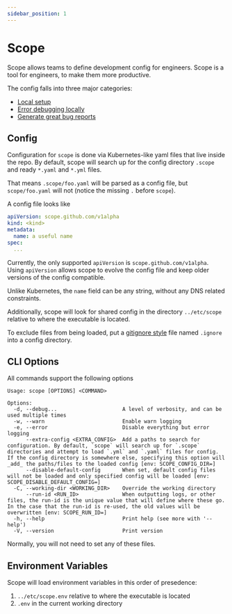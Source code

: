 ```yaml
---
sidebar_position: 1
---
```


# Scope

Scope allows teams to define development config for engineers. Scope is a tool for engineers, to make them more productive.

The config falls into three major categories:
- [Local setup](./commands/doctor.md)
- [Error debugging locally](models/ScopeKnownError.mdx)
- [Generate great bug reports](./commands/report.md)

## Config

Configuration for `scope` is done via Kubernetes-like yaml files that live inside the repo. By default, scope will search up for the config directory `.scope` and ready `*.yaml` and `*.yml` files.

That means `.scope/foo.yaml` will be parsed as a config file, but `scope/foo.yaml` will not (notice the missing `.` before `scope`).

A config file looks like

```yaml
apiVersion: scope.github.com/v1alpha
kind: <kind>
metadata:
  name: a useful name
spec:
  ...
```

Currently, the only supported `apiVersion` is `scope.github.com/v1alpha`. Using `apiVersion` allows scope to evolve the config file and keep older versions of the config compatible.

Unlike Kubernetes, the `name` field can be any string, without any DNS related constraints.

Additionally, scope will look for shared config in the directory `../etc/scope` relative to where the executable is located.

To exclude files from being loaded, put a [gitignore style](https://git-scm.com/docs/gitignore) file named `.ignore` into a config directory.

## CLI Options
All commands support the following options

```text
Usage: scope [OPTIONS] <COMMAND>

Options:
  -d, --debug...                     A level of verbosity, and can be used multiple times
  -w, --warn                         Enable warn logging
  -e, --error                        Disable everything but error logging
      --extra-config <EXTRA_CONFIG>  Add a paths to search for configuration. By default, `scope` will search up for `.scope` directories and attempt to load `.yml` and `.yaml` files for config. If the config directory is somewhere else, specifying this option will _add_ the paths/files to the loaded config [env: SCOPE_CONFIG_DIR=]
      --disable-default-config       When set, default config files will not be loaded and only specified config will be loaded [env: SCOPE_DISABLE_DEFAULT_CONFIG=]
  -C, --working-dir <WORKING_DIR>    Override the working directory
      --run-id <RUN_ID>              When outputting logs, or other files, the run-id is the unique value that will define where these go. In the case that the run-id is re-used, the old values will be overwritten [env: SCOPE_RUN_ID=]
  -h, --help                         Print help (see more with '--help')
  -V, --version                      Print version
```

Normally, you will not need to set any of these files.

## Environment Variables

Scope will load environment variables in this order of presedence:

1. `../etc/scope.env` relative to where the executable is located
1. `.env` in the current working directory

